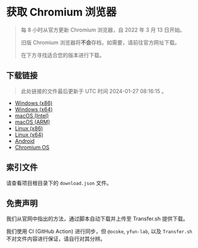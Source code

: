 # 获取 Chromium 浏览器

> 每 8 小时从官方更新 Chromium 浏览器，自 2022 年 3 月 13 日开始。
> 
> 旧版 Chromium 浏览器将**不会**存档，如需要，请前往官方网址下载。
>
> 在下方寻找适合您的版本进行下载。

## 下载链接

> 此处链接的文件最后更新于 UTC 时间 2024-01-27 08:16:15
。

- [Windows (x86)](https://transfer.sh/xzvtT5wLsB/Win.zip)
- [Windows (x64)](https://transfer.sh/4niVvrKQtK/Win_x64.zip)
- [macOS (Intel)](https://transfer.sh/BXgDLQurDJ/Mac.zip)
- [macOS (ARM)](https://transfer.sh/uBqK5qGksn/Mac_Arm.zip)
- [Linux (x86)](https://transfer.sh/g8jaMn9O0u/Linux.zip)
- [Linux (x64)](https://transfer.sh/FXQ7rVOace/Linux_x64.zip)
- [Android](https://transfer.sh/dXPUpADLum/Android.zip)
- [Chromium OS](https://transfer.sh/Etf5s6TAlQ/Linux_ChromiumOS_Full.zip)

## 索引文件

请查看项目根目录下的 `download.json` 文件。

## 免责声明

我们从官网中指出的方法，通过脚本自动下载并上传至 Transfer.sh 提供下载。

我们使用 CI (GitHub Action) 进行同步，但 `@ocoke`, `yfun-lab`, 以及 `Transfer.sh` 不对文件内容进行保证，请自行对其分辨。
